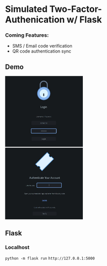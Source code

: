 # Simulated Two-Factor-Authenication w/ Flask

### Coming Features:
- SMS / Email code verification
- QR code authentication sync

## Demo
<img width="50%" src="/assets/login.JPG" alt="login">
<img width="50%" src="/assets/verify.JPG" alt="verify">

## Flask
### Localhost
```python -m flask run```
```http://127.0.0.1:5000```
